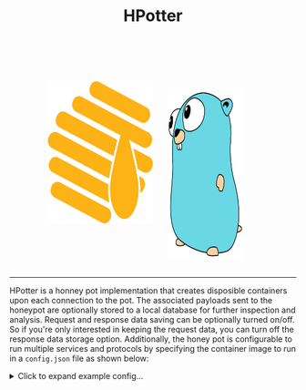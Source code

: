 <html>
<body>
<div align="center">
  <h1>HPotter</h1>
  <br>
  <div style="display: flex; align-items: center; justify-content: center;">
      <img src="./static/honeypot.png" style="width: 185px; height: 250px; margin-left: -25px;">
      <img src="./static/gopher.svg" style="width: 135px; height: 300px; padding-top: 75px; padding-left: 25px;">
  </div>

</div>
<br>
<hr>
</body>
</html>

HPotter is a honney pot implementation that creates disposible containers upon each connection to the pot. The associated payloads sent to the honeypot are optionally stored to a local database for further inspection and analysis. Request and response data saving can be optionally turned on/off. So if you're only interested in keeping the request data, you can turn off the response data storage option. Additionally, the honey pot is configurable to run multiple services and protocols by specifying the container image to run in a `config.json` file as shown below:

<details>
  <summary>Click to expand example config...</summary>

```json
{
  "services": [
    {
      "image_name": "cowrie/cowrie:latest",
      "service_name": "ssh",
      "listen_port": 2222,
      "listen_proto": "tcp",
      "request_save": true,
      "response_save": true,
      "collect_credentials": true,
      "socket_timeout": 10
    },
    {
      "image_name": "cowrie/cowrie:latest",
      "listen_port": 2223,
      "listen_proto": "tcp",
      "request_save": true,
      "response_save": true,
      "socket_timeout": 10,
      "collect_credentials": true,
      "envvars": [
        {
          "key": "COWRIE_TELNET_ENABLED",
          "value": "yes"
        }
      ]
    }
  ],
  "db_config": {
    "db_type": "postgres",
    "user": "",
    "password": "",
    "image_name": "postgres:17.6"
  }
}
```

</details>
